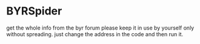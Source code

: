 # BYRSpider
get the whole info from the byr forum
please keep it in use by yourself only without spreading.
just change the address in the code and then run it.
